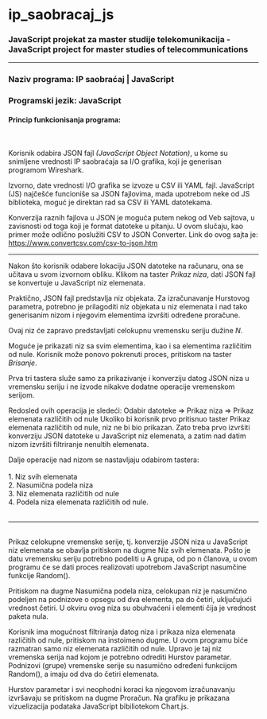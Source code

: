 # ip_saobracaj_js
### JavaScript projekat za master studije telekomunikacija - JavaScript project for master studies of telecommunications

---

### Naziv programa: IP saobraćaj | JavaScript
### Programski jezik: JavaScript


#### Princip funkcionisanja programa:
<br />

Korisnik odabira JSON fajl *(JavaScript Object Notation)*, u kome su snimljene vrednosti IP saobraćaja sa I/O grafika, koji je generisan programom Wireshark. 

Izvorno, date vrednosti I/O grafika se izvoze u CSV ili YAML fajl. 
JavaScript (JS) najčešće funcioniše sa JSON fajlovima, mada upotrebom neke od JS biblioteka, moguć je direktan rad sa CSV ili YAML datotekama.

Konverzija raznih fajlova u JSON je moguća putem nekog od Veb sajtova, u zavisnosti od toga koji je format datoteke u pitanju. 
U ovom slučaju, kao primer može odlično poslužiti CSV to JSON Converter. 
Link do ovog sajta je: https://www.convertcsv.com/csv-to-json.htm

---

Nakon što korisnik odabere lokaciju JSON datoteke na računaru, ona se učitava u svom izvornom obliku. 
Klikom na taster *Prikaz niza*, dati JSON fajl se konvertuje u JavaScript niz elemenata.

Praktično, JSON fajl predstavlja niz objekata.
Za izračunavanje Hurstovog parametra, potrebno je prilagoditi niz objekata u niz elemenata i nad tako generisanim nizom i njegovim elementima izvršiti određene proračune. 

Ovaj niz će zapravo predstavljati celokupnu vremensku seriju dužine *N*.

Moguće je prikazati niz sa svim elementima, kao i sa elementima različitim od nule.
Korisnik može ponovo pokrenuti proces, pritiskom na taster *Brisanje*. 

Prva tri tastera služe samo za prikazivanje i konverziju datog JSON niza u vremensku seriju i ne izvode nikakve dodatne operacije vremenskom serijom. 

Redosled ovih operacija je sledeći:
Odabir datoteke => Prikaz niza => Prikaz elemenata različitih od nule
Ukoliko bi korisnik prvo pritisnuo taster Prikaz elemenata različitih od nule, niz ne bi bio prikazan. Zato treba prvo izvršiti konverziju JSON datoteke u JavaScript niz elemenata, a zatim nad datim nizom izvršiti filtriranje nenultih elemenata.   

Dalje operacije nad nizom se nastavljaju odabirom tastera: <br /> <br />
	1. Niz svih elemenata <br />
	2. Nasumična podela niza <br />
	3. Niz elemenata različitih od nule <br />
	4. Podela niza elemenata različitih od nule. <br />
  <br />
  
---
<br />
Prikaz celokupne vremenske serije, tj. konverzije JSON niza u JavaScript niz elemenata se obavlja pritiskom na dugme Niz svih elemenata. 
Pošto je datu vremensku seriju potrebno podeliti u A grupa, od po n članova, u ovom programu će se dati proces realizovati upotrebom JavaScript nasumčine funkcije Random(). 

Pritiskom na dugme Nasumična podela niza, celokupan niz je nasumično podeljen na podnizove o opsegu od dva elementa, pa do četiri, uključujući vrednost četiri.
U okviru ovog niza su obuhvaćeni i elementi čija je vrednost paketa nula. 

Korisnik ima mogućnost filtriranja datog niza i prikaza niza elemenata različitih od nule, pritiskom na instoimeno dugme. 
U ovom programu biće razmatran samo niz elemenata različitih od nule. 
Upravo je taj niz vremenska serija nad kojom je potrebno odrediti Hurstov parametar. 
Podnizovi (grupe) vremenske serije su nasumično određeni funkcijom Random(), a imaju od dva do četiri elemenata. 

Hurstov parametar i svi neophodni koraci ka njegovom izračunavanju izvršavaju se pritiskom na dugme Proračun. 
Na grafiku je prikazana vizuelizacija podataka JavaScript bibiliotekom Chart.js.
